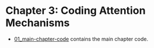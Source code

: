 # Chapter 3: Coding Attention Mechanisms

- [01_main-chapter-code](01_main-chapter-code) contains the main chapter code.